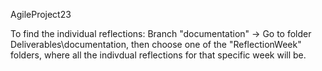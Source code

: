 AgileProject23

To find the individual reflections:
    Branch "documentation" -> Go to folder Deliverables\documentation, then choose one of the "ReflectionWeek" folders, where all the indivdual reflections for that specific week will be.
